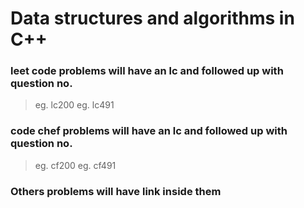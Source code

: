 # Data structures and algorithms in C++ 

### leet code problems will have an lc and followed up with question no. 
> eg. lc200
> eg. lc491

### code chef problems will have an lc and followed up with question no. 
> eg. cf200
> eg. cf491

### Others problems will have link inside them
